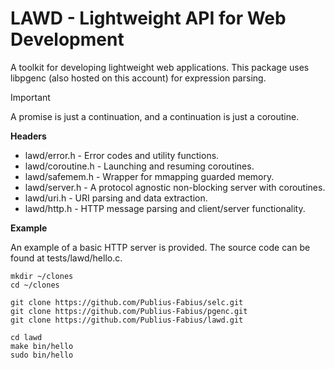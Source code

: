 # LAWD - Lightweight API for Web Development

A toolkit for developing lightweight web applications.  This package uses libpgenc (also hosted on this account) for expression parsing. 

> [!IMPORTANT]
> A promise is just a continuation, and a continuation is just a coroutine.

**Headers**

- lawd/error.h - Error codes and utility functions.
- lawd/coroutine.h - Launching and resuming coroutines.
- lawd/safemem.h - Wrapper for mmapping guarded memory.
- lawd/server.h - A protocol agnostic non-blocking server with coroutines.
- lawd/uri.h - URI parsing and data extraction.
- lawd/http.h - HTTP message parsing and client/server functionality.

**Example**

An example of a basic HTTP server is provided.  The source code can be found at tests/lawd/hello.c.

```
mkdir ~/clones
cd ~/clones

git clone https://github.com/Publius-Fabius/selc.git
git clone https://github.com/Publius-Fabius/pgenc.git
git clone https://github.com/Publius-Fabius/lawd.git

cd lawd
make bin/hello
sudo bin/hello
```
